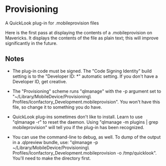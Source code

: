 Provisioning
============

A QuickLook plug-in for .mobileprovision files


Here is the first pass at displaying the contents of a .mobileprovision on Mavericks. It displays the contents of the file as plain text; this will improve significantly in the future.

Notes
-----

* The plug-in code must be signed. The "Code Signing Identity" build setting is to the "Developer ID: *" automatic setting. If you don't have a Developer ID, get creative.

* The "Provisioning" scheme runs "qlmanage" with the -p argument set to "~/Library/MobileDevice/Provisioning\ Profiles/Iconfactory_Development.mobileprovision". You won't have this file, so change it to something you do have.

* QuickLook plug-ins sometimes don't like to install. Learn to use "qlmanage -r" to reset the daemon. Using "qlmanage -m plugins | grep mobileprovision" will tell you if the plug-in has been recognized.

* You can use the command-line to debug, as well. To dump of the output in a .qlpreview bundle, use: "qlmanage -p ~/Library/MobileDevice/Provisioning\ Profiles/Iconfactory_Development.mobileprovision -o /tmp/quicklook". You'll need to make the directory first.


